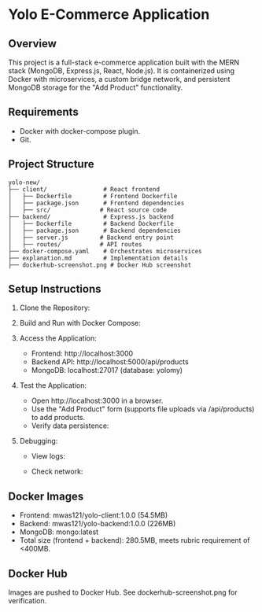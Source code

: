 # Yolo E-Commerce Application

## Overview
This project is a full-stack e-commerce application built with the MERN stack (MongoDB, Express.js, React, Node.js). It is containerized using Docker with microservices, a custom bridge network, and persistent MongoDB storage for the "Add Product" functionality.

## Requirements
- Docker[](https://docs.docker.com/engine/install/) with docker-compose plugin.
- Git[](https://git-scm.com/downloads).

## Project Structure
```
yolo-new/
├── client/                # React frontend
│   ├── Dockerfile         # Frontend Dockerfile
│   ├── package.json       # Frontend dependencies
│   ├── src/              # React source code
├── backend/               # Express.js backend
│   ├── Dockerfile         # Backend Dockerfile
│   ├── package.json       # Backend dependencies
│   ├── server.js         # Backend entry point
│   ├── routes/           # API routes
├── docker-compose.yaml    # Orchestrates microservices
├── explanation.md         # Implementation details
├── dockerhub-screenshot.png # Docker Hub screenshot
```

## Setup Instructions
1. Clone the Repository:
   

2. Build and Run with Docker Compose:
   

3. Access the Application:
   - Frontend: http://localhost:3000
   - Backend API: http://localhost:5000/api/products
   - MongoDB: localhost:27017 (database: yolomy)

4. Test the Application:
   - Open http://localhost:3000 in a browser.
   - Use the "Add Product" form (supports file uploads via /api/products) to add products.
   - Verify data persistence:
     

5. Debugging:
   - View logs:
     
   - Check network:
     

## Docker Images
- Frontend: mwas121/yolo-client:1.0.0 (54.5MB)
- Backend: mwas121/yolo-backend:1.0.0 (226MB)
- MongoDB: mongo:latest
- Total size (frontend + backend): 280.5MB, meets rubric requirement of <400MB.

## Docker Hub
Images are pushed to Docker Hub[](https://hub.docker.com/u/mwas121). See dockerhub-screenshot.png for verification.

